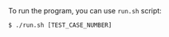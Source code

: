 <div>
  To run the program, you can use <code>run.sh</code> script:

  <pre><code>$ ./run.sh [TEST_CASE_NUMBER]</code></pre>
</div>
